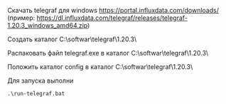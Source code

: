 Скачать telegraf для windows https://portal.influxdata.com/downloads/ (пример: https://dl.influxdata.com/telegraf/releases/telegraf-1.20.3_windows_amd64.zip)

Создать каталог C:\softwar\telegraf\1.20.3\

Распаковать файл telegraf.exe в каталог C:\softwar\telegraf\1.20.3\

Положить каталог config в каталог C:\softwar\telegraf\1.20.3\

Для запуска выполни

    .\run-telegraf.bat